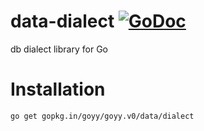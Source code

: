 # data-dialect [![GoDoc](http://godoc.org/gopkg.in/goyy/goyy.v0?status.png)](http://godoc.org/gopkg.in/goyy/goyy.v0/data/dialect)
db dialect library for Go

# Installation
`go get gopkg.in/goyy/goyy.v0/data/dialect`
